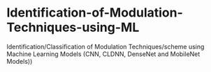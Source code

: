# Identification-of-Modulation-Techniques-using-ML
Identification/Classification of Modulation Techniques/scheme using Machine Learning Models (CNN, CLDNN, DenseNet and MobileNet Models))
